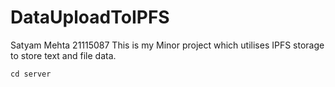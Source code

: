 # DataUploadToIPFS
Satyam Mehta 21115087
This is my Minor project which utilises IPFS storage to store text and file data.
``` npm
cd server
```

